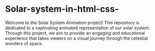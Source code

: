 # Solar-system-in-html-css-
Welcome to the Solar System Animation project! This repository is dedicated to a captivating animated representation of our solar system. Through this project, we aim to provide an engaging and educational experience that takes viewers on a visual journey through the celestial wonders of space.
